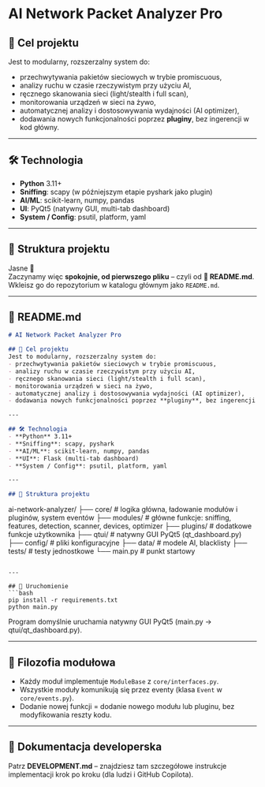 # AI Network Packet Analyzer Pro

## 📌 Cel projektu
Jest to modularny, rozszerzalny system do:
- przechwytywania pakietów sieciowych w trybie promiscuous,
- analizy ruchu w czasie rzeczywistym przy użyciu AI,
- ręcznego skanowania sieci (light/stealth i full scan),
- monitorowania urządzeń w sieci na żywo,
- automatycznej analizy i dostosowywania wydajności (AI optimizer),
- dodawania nowych funkcjonalności poprzez **pluginy**, bez ingerencji w kod główny.

---

## 🛠 Technologia
- **Python** 3.11+
- **Sniffing**: scapy (w późniejszym etapie pyshark jako plugin)
- **AI/ML**: scikit-learn, numpy, pandas
- **UI**: PyQt5 (natywny GUI, multi-tab dashboard)
- **System / Config**: psutil, platform, yaml

---

## 📂 Struktura projektu
Jasne 🙂  
Zaczynamy więc **spokojnie, od pierwszego pliku** – czyli od **📄 README.md**.  
Wkleisz go do repozytorium w katalogu głównym jako `README.md`.

---

## 📄 README.md
```markdown
# AI Network Packet Analyzer Pro

## 📌 Cel projektu
Jest to modularny, rozszerzalny system do:
- przechwytywania pakietów sieciowych w trybie promiscuous,
- analizy ruchu w czasie rzeczywistym przy użyciu AI,
- ręcznego skanowania sieci (light/stealth i full scan),
- monitorowania urządzeń w sieci na żywo,
- automatycznej analizy i dostosowywania wydajności (AI optimizer),
- dodawania nowych funkcjonalności poprzez **pluginy**, bez ingerencji w kod główny.

---

## 🛠 Technologia
- **Python** 3.11+
- **Sniffing**: scapy, pyshark
- **AI/ML**: scikit-learn, numpy, pandas
- **UI**: Flask (multi-tab dashboard)
- **System / Config**: psutil, platform, yaml

---

## 📂 Struktura projektu
```
ai-network-analyzer/
├── core/               # logika główna, ładowanie modułów i pluginów, system eventów
├── modules/            # główne funkcje: sniffing, features, detection, scanner, devices, optimizer
├── plugins/            # dodatkowe funkcje użytkownika
├── qtui/               # natywny GUI PyQt5 (qt_dashboard.py)
├── config/             # pliki konfiguracyjne
├── data/               # modele AI, blacklisty
├── tests/              # testy jednostkowe
└── main.py             # punkt startowy
```

---

## 🚀 Uruchomienie
```bash
pip install -r requirements.txt
python main.py
```
Program domyślnie uruchamia natywny GUI PyQt5 (main.py → qtui/qt_dashboard.py).

---

## 🔌 Filozofia modułowa
- Każdy moduł implementuje `ModuleBase` z `core/interfaces.py`.
- Wszystkie moduły komunikują się przez eventy (klasa `Event` w `core/events.py`).
- Dodanie nowej funkcji = dodanie nowego modułu lub pluginu, bez modyfikowania reszty kodu.

---

## 📖 Dokumentacja developerska
Patrz **DEVELOPMENT.md** – znajdziesz tam szczegółowe instrukcje implementacji krok po kroku (dla ludzi i GitHub Copilota).
```
